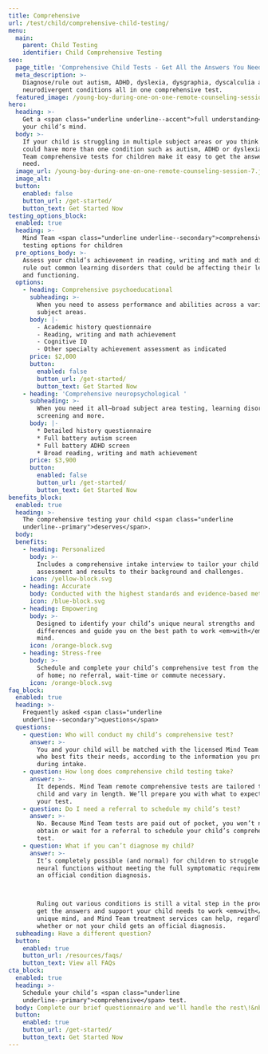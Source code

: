 ```yaml
---
title: Comprehensive
url: /test/child/comprehensive-child-testing/
menu:
  main:
    parent: Child Testing
    identifier: Child Comprehensive Testing
seo:
  page_title: 'Comprehensive Child Tests - Get All the Answers You Need '
  meta_description: >-
    Diagnose/rule out autism, ADHD, dyslexia, dysgraphia, dyscalculia and other
    neurodivergent conditions all in one comprehensive test. 
  featured_image: /young-boy-during-one-on-one-remote-counseling-session-7.jpg
hero:
  heading: >-
    Get a <span class="underline underline--accent">full understanding</span> of
    your child’s mind.
  body: >-
    If your child is struggling in multiple subject areas or you think they
    could have more than one condition such as autism, ADHD or dyslexia, Mind
    Team comprehensive tests for children make it easy to get the answers you
    need.
  image_url: /young-boy-during-one-on-one-remote-counseling-session-7.jpg
  image_alt:
  button:
    enabled: false
    button_url: /get-started/
    button_text: Get Started Now
testing_options_block:
  enabled: true
  heading: >-
    Mind Team <span class="underline underline--secondary">comprehensive</span>
    testing options for children
  pre_options_body: >-
    Assess your child’s achievement in reading, writing and math and diagnose or
    rule out common learning disorders that could be affecting their learning
    and functioning.
  options:
    - heading: Comprehensive psychoeducational
      subheading: >-
        When you need to assess performance and abilities across a variety of
        subject areas.
      body: |-
        - Academic history questionnaire
        - Reading, writing and math achievement
        - Cognitive IQ
        - Other specialty achievement assessment as indicated
      price: $2,000
      button:
        enabled: false
        button_url: /get-started/
        button_text: Get Started Now
    - heading: 'Comprehensive neuropsychological '
      subheading: >-
        When you need it all—broad subject area testing, learning disorder
        screening and more.
      body: |-
        * Detailed history questionnaire
        * Full battery autism screen
        * Full battery ADHD screen
        * Broad reading, writing and math achievement
      price: $3,900
      button:
        enabled: false
        button_url: /get-started/
        button_text: Get Started Now
benefits_block:
  enabled: true
  heading: >-
    The comprehensive testing your child <span class="underline
    underline--primary">deserves</span>.
  body:
  benefits:
    - heading: Personalized
      body: >-
        Includes a comprehensive intake interview to tailor your child’s
        assessment and results to their background and challenges.
      icon: /yellow-block.svg
    - heading: Accurate
      body: Conducted with the highest standards and evidence-based methods.
      icon: /blue-block.svg
    - heading: Empowering
      body: >-
        Designed to identify your child’s unique neural strengths and
        differences and guide you on the best path to work <em>with</em> their
        mind.
      icon: /orange-block.svg
    - heading: Stress-free
      body: >-
        Schedule and complete your child’s comprehensive test from the comfort
        of home; no referral, wait-time or commute necessary.
      icon: /orange-block.svg
faq_block:
  enabled: true
  heading: >-
    Frequently asked <span class="underline
    underline--secondary">questions</span>
  questions:
    - question: Who will conduct my child’s comprehensive test?
      answer: >-
        You and your child will be matched with the licensed Mind Team clinician
        who best fits their needs, according to the information you provide
        during intake.
    - question: How long does comprehensive child testing take?
      answer: >-
        It depends. Mind Team remote comprehensive tests are tailored to your
        child and vary in length. We’ll prepare you with what to expect before
        your test.
    - question: Do I need a referral to schedule my child’s test?
      answer: >-
        No. Because Mind Team tests are paid out of pocket, you won’t need to
        obtain or wait for a referral to schedule your child’s comprehensive
        test.
    - question: What if you can’t diagnose my child?
      answer: >-
        It’s completely possible (and normal) for children to struggle with key
        neural functions without meeting the full symptomatic requirements for
        an official condition diagnosis. 



        Ruling out various conditions is still a vital step in the process to
        get the answers and support your child needs to work <em>with</em> their
        unique mind, and Mind Team treatment services can help, regardless of
        whether or not your child gets an official diagnosis.
  subheading: Have a different question?
  button:
    enabled: true
    button_url: /resources/faqs/
    button_text: View all FAQs
cta_block:
  enabled: true
  heading: >-
    Schedule your child’s <span class="underline
    underline--primary">comprehensive</span> test.
  body: Complete our brief questionnaire and we'll handle the rest\!&nbsp;
  button:
    enabled: true
    button_url: /get-started/
    button_text: Get Started Now
---
```

